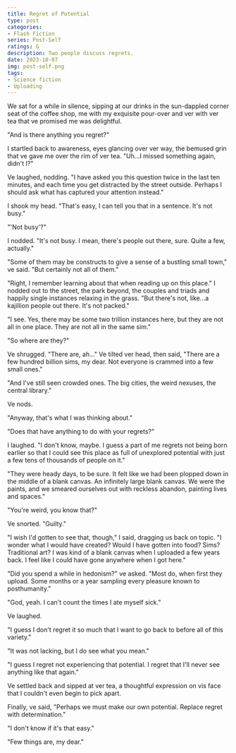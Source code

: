 ```yaml
---
title: Regret of Potential
type: post
categories:
- Flash Fiction
series: Post-Self
ratings: G
description: Two people discuss regrets.
date: 2023-10-07
img: post-self.png
tags:
- Science fiction
- Uploading
---
```


We sat for a while in silence, sipping at our drinks in the sun-dappled corner seat of the coffee shop, me with my exquisite pour-over and ver with ver tea that ve promised me was delightful.

"And is there anything you regret?"

I startled back to awareness, eyes glancing over ver way, the bemused grin that ve gave me over the rim of ver tea. "Uh...I missed something again, didn't I?"

Ve laughed, nodding. "I have asked you this question twice in the last ten minutes, and each time you get distracted by the street outside. Perhaps I should ask what has captured your attention instead."

I shook my head. "That's easy, I can tell you that in a sentence. It's not busy."

"'Not busy'?"

I nodded. "It's not busy. I mean, there's people out there, sure. Quite a few, actually."

"Some of them may be constructs to give a sense of a bustling small town," ve said. "But certainly not all of them."

"Right, I remember learning about that when reading up on this place." I nodded out to the street, the park beyond, the couples and triads and happily single instances relaxing in the grass. "But there's not, like...a kajillion people out there. It's not packed."

"I see. Yes, there may be some two trillion instances here, but they are not all in one place. They are not all in the same sim."

"So where are they?"

Ve shrugged. "There are, ah..." Ve tilted ver head, then said, "There are a few hundred billion sims, my dear. Not everyone is crammed into a few small ones."

"And I've still seen crowded ones. The big cities, the weird nexuses, the central library."

Ve nods.

"Anyway, that's what I was thinking about."

"Does that have anything to do with your regrets?"

I laughed. "I don't know, maybe. I guess a part of me regrets not being born earlier so that I could see this place as full of unexplored potential with just a few tens of thousands of people on it."

"They were heady days, to be sure. It felt like we had been plopped down in the middle of a blank canvas. An infinitely large blank canvas. We were the paints, and we smeared ourselves out with reckless abandon, painting lives and spaces."

"You're weird, you know that?"

Ve snorted. "Guilty."

"I wish I'd gotten to see that, though," I said, dragging us back on topic. "I wonder what I would have created? Would I have gotten into food? Sims? Traditional art? I was kind of a blank canvas when I uploaded a few years back. I feel like I could have gone anywhere when I got here."

"Did you spend a while in hedonism?" ve asked. "Most do, when first they upload. Some months or a year sampling every pleasure known to posthumanity."

"God, yeah. I can't count the times I ate myself sick."

Ve laughed.

"I guess I don't regret it so much that I want to go back to before all of this variety."

"It was not lacking, but I do see what you mean."

"I guess I regret not experiencing that potential. I regret that I'll never see anything like that again."

Ve settled back and sipped at ver tea, a thoughtful expression on vis face that I couldn't even begin to pick apart.

Finally, ve said, "Perhaps we must make our own potential. Replace regret with determination."

"I don't know if it's that easy."

"Few things are, my dear."
